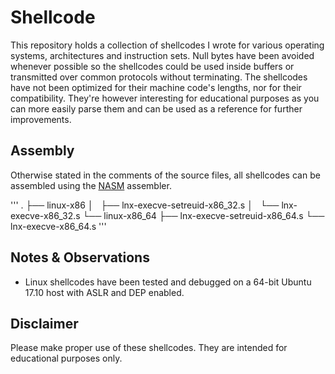 # Shellcode
This repository holds a collection of shellcodes I wrote for various operating systems, architectures and instruction sets. Null bytes have been avoided whenever possible so the shellcodes could be used inside buffers or transmitted over common protocols without terminating. The shellcodes have not been optimized for their machine code's lengths, nor for their compatibility. They're however interesting for educational purposes as you can more easily parse them and can be used as a reference for further improvements.

## Assembly
Otherwise stated in the comments of the source files, all shellcodes can be assembled using the [NASM](http://www.nasm.us) assembler.

'''
.
├── linux-x86
│   ├── lnx-execve-setreuid-x86_32.s
│   └── lnx-execve-x86_32.s
└── linux-x86_64
    ├── lnx-execve-setreuid-x86_64.s
    └── lnx-execve-x86_64.s
'''

## Notes & Observations
 * Linux shellcodes have been tested and debugged on a 64-bit Ubuntu 17.10 host with ASLR and DEP enabled.

## Disclaimer
Please make proper use of these shellcodes. They are intended for educational purposes only.

